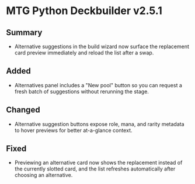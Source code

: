 # MTG Python Deckbuilder v2.5.1

## Summary
- Alternative suggestions in the build wizard now surface the replacement card preview immediately and reload the list after a swap.

## Added
- Alternatives panel includes a "New pool" button so you can request a fresh batch of suggestions without rerunning the stage.

## Changed
- Alternative suggestion buttons expose role, mana, and rarity metadata to hover previews for better at-a-glance context.

## Fixed
- Previewing an alternative card now shows the replacement instead of the currently slotted card, and the list refreshes automatically after choosing an alternative.
